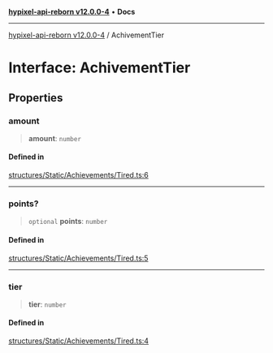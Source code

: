 [**hypixel-api-reborn v12.0.0-4**](../README.md) • **Docs**

***

[hypixel-api-reborn v12.0.0-4](../globals.md) / AchivementTier

# Interface: AchivementTier

## Properties

### amount

> **amount**: `number`

#### Defined in

[structures/Static/Achievements/Tired.ts:6](https://github.com/Kathund/REBORN-docs-TEST/blob/1c14a4fa83649d1c26475bdd62d394bf5095b016/src/structures/Static/Achievements/Tired.ts#L6)

***

### points?

> `optional` **points**: `number`

#### Defined in

[structures/Static/Achievements/Tired.ts:5](https://github.com/Kathund/REBORN-docs-TEST/blob/1c14a4fa83649d1c26475bdd62d394bf5095b016/src/structures/Static/Achievements/Tired.ts#L5)

***

### tier

> **tier**: `number`

#### Defined in

[structures/Static/Achievements/Tired.ts:4](https://github.com/Kathund/REBORN-docs-TEST/blob/1c14a4fa83649d1c26475bdd62d394bf5095b016/src/structures/Static/Achievements/Tired.ts#L4)
